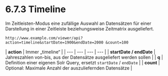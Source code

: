 # 6.7.3 Timeline

Im Zeitleisten-Modus eine zufällige Auswahl an Datensätzen für einer Darstellung in einer Zeitleiste beziehungsweise Zeitmatrix ausgeliefert.  


```text
http://www.example.com/viewer/api?action=timeline&startDate=1900&endDate=2000 &count=100
```



| **action**  | Immer „timeline“  |
| --- | --- | --- | --- |
| **startDate / endDate**  | Jahreszahlen von-bis, aus der Datensätze ausgeliefert werden sollen  |
| **q**  | Definition einer eigenen Solr Query, ersetzt `startDate` / `endDate`  |
| **count**  | Optional: Maximale Anzahl der auszuliefernden Datensätze  |

